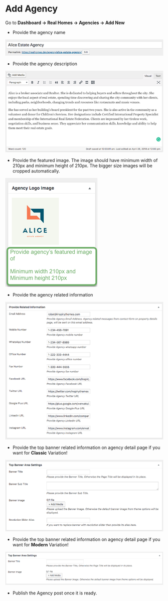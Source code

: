 # Add Agency

Go to **Dashboard → Real Homes → Agencies → Add New**

- Provide the agency name

![Agency Name](images/add-content/add-agency-title.png)

- Provide the agency description

![Agency Description](images/add-content/agency-description.png)

-  Provide the featured image. The image should have minimum width of 210px and minimum height of 210px. The bigger size images will be cropped automatically. 

![Agency Picture](images/add-content/agency-logo-image.png)

- Provide the agency related information

![Agency Information](images/add-content/agency-information.png)

- Provide the top banner related information on agency detail page if you want for **Classic** Variation!

![Add Agency Page](images/add-content/top-banner-area-settings.png)

- Provide the top banner related information on agency detail page if you want for **Modern** Variation!

![Add Agency Page](images/create-pages/agent-banner-area-settings-mod.png)

- Publish the Agency post once it is ready.